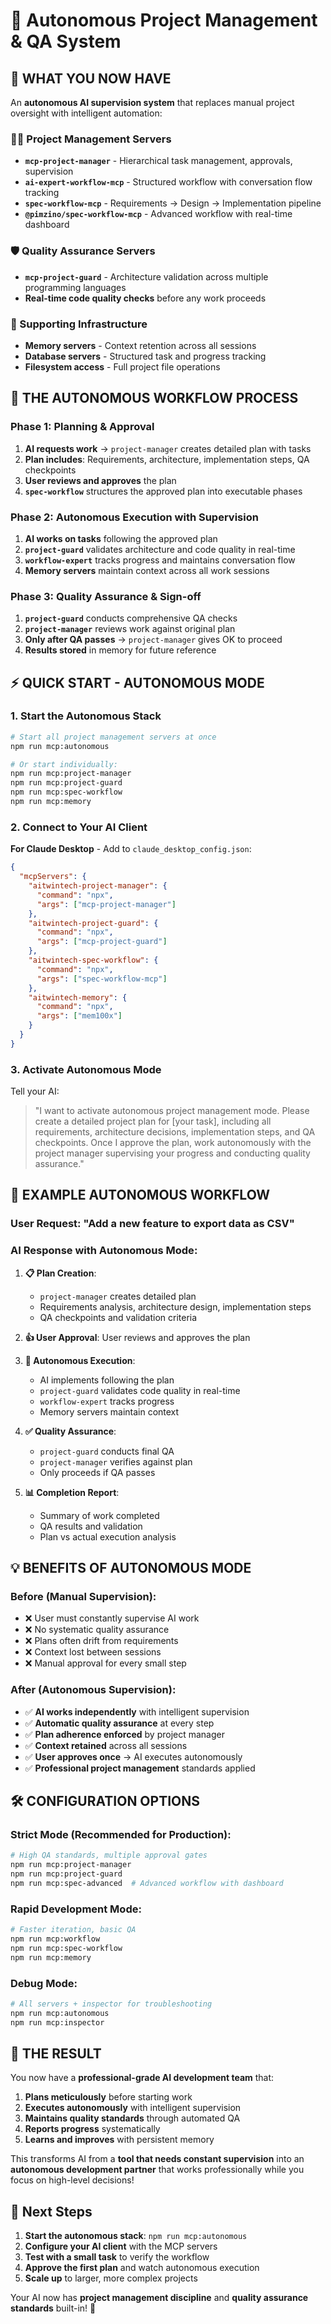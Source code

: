 # 🤖 Autonomous Project Management & QA System

## 🎯 **WHAT YOU NOW HAVE**

An **autonomous AI supervision system** that replaces manual project oversight with intelligent automation:

### **👨‍💼 Project Management Servers**
- **`mcp-project-manager`** - Hierarchical task management, approvals, supervision
- **`ai-expert-workflow-mcp`** - Structured workflow with conversation flow tracking
- **`spec-workflow-mcp`** - Requirements → Design → Implementation pipeline
- **`@pimzino/spec-workflow-mcp`** - Advanced workflow with real-time dashboard

### **🛡️ Quality Assurance Servers** 
- **`mcp-project-guard`** - Architecture validation across multiple programming languages
- **Real-time code quality checks** before any work proceeds

### **🧠 Supporting Infrastructure**
- **Memory servers** - Context retention across all sessions
- **Database servers** - Structured task and progress tracking
- **Filesystem access** - Full project file operations

## 🚀 **THE AUTONOMOUS WORKFLOW PROCESS**

### **Phase 1: Planning & Approval**
1. **AI requests work** → `project-manager` creates detailed plan with tasks
2. **Plan includes**: Requirements, architecture, implementation steps, QA checkpoints
3. **User reviews and approves** the plan
4. **`spec-workflow`** structures the approved plan into executable phases

### **Phase 2: Autonomous Execution with Supervision**
1. **AI works on tasks** following the approved plan
2. **`project-guard`** validates architecture and code quality in real-time
3. **`workflow-expert`** tracks progress and maintains conversation flow
4. **Memory servers** maintain context across all work sessions

### **Phase 3: Quality Assurance & Sign-off**
1. **`project-guard`** conducts comprehensive QA checks
2. **`project-manager`** reviews work against original plan
3. **Only after QA passes** → `project-manager` gives OK to proceed
4. **Results stored** in memory for future reference

## ⚡ **QUICK START - AUTONOMOUS MODE**

### **1. Start the Autonomous Stack**
```bash
# Start all project management servers at once
npm run mcp:autonomous

# Or start individually:
npm run mcp:project-manager
npm run mcp:project-guard  
npm run mcp:spec-workflow
npm run mcp:memory
```

### **2. Connect to Your AI Client**

**For Claude Desktop** - Add to `claude_desktop_config.json`:
```json
{
  "mcpServers": {
    "aitwintech-project-manager": {
      "command": "npx",
      "args": ["mcp-project-manager"]
    },
    "aitwintech-project-guard": {
      "command": "npx", 
      "args": ["mcp-project-guard"]
    },
    "aitwintech-spec-workflow": {
      "command": "npx",
      "args": ["spec-workflow-mcp"]
    },
    "aitwintech-memory": {
      "command": "npx",
      "args": ["mem100x"]
    }
  }
}
```

### **3. Activate Autonomous Mode**

Tell your AI:
> "I want to activate autonomous project management mode. Please create a detailed project plan for [your task], including all requirements, architecture decisions, implementation steps, and QA checkpoints. Once I approve the plan, work autonomously with the project manager supervising your progress and conducting quality assurance."

## 🎯 **EXAMPLE AUTONOMOUS WORKFLOW**

### **User Request**: "Add a new feature to export data as CSV"

### **AI Response with Autonomous Mode**:
1. **📋 Plan Creation**: 
   - `project-manager` creates detailed plan
   - Requirements analysis, architecture design, implementation steps
   - QA checkpoints and validation criteria

2. **👍 User Approval**: User reviews and approves the plan

3. **🤖 Autonomous Execution**:
   - AI implements following the plan
   - `project-guard` validates code quality in real-time
   - `workflow-expert` tracks progress
   - Memory servers maintain context

4. **✅ Quality Assurance**:
   - `project-guard` conducts final QA
   - `project-manager` verifies against plan
   - Only proceeds if QA passes

5. **📊 Completion Report**: 
   - Summary of work completed
   - QA results and validation
   - Plan vs actual execution analysis

## 💡 **BENEFITS OF AUTONOMOUS MODE**

### **Before (Manual Supervision)**:
- ❌ User must constantly supervise AI work
- ❌ No systematic quality assurance
- ❌ Plans often drift from requirements
- ❌ Context lost between sessions
- ❌ Manual approval for every small step

### **After (Autonomous Supervision)**:
- ✅ **AI works independently** with intelligent supervision
- ✅ **Automatic quality assurance** at every step
- ✅ **Plan adherence enforced** by project manager
- ✅ **Context retained** across all sessions
- ✅ **User approves once** → AI executes autonomously
- ✅ **Professional project management** standards applied

## 🛠️ **CONFIGURATION OPTIONS**

### **Strict Mode** (Recommended for Production):
```bash
# High QA standards, multiple approval gates
npm run mcp:project-manager
npm run mcp:project-guard
npm run mcp:spec-advanced  # Advanced workflow with dashboard
```

### **Rapid Development Mode**:
```bash
# Faster iteration, basic QA
npm run mcp:workflow
npm run mcp:spec-workflow
npm run mcp:memory
```

### **Debug Mode**:
```bash
# All servers + inspector for troubleshooting
npm run mcp:autonomous
npm run mcp:inspector
```

## 🎉 **THE RESULT**

You now have a **professional-grade AI development team** that:

1. **Plans meticulously** before starting work
2. **Executes autonomously** with intelligent supervision  
3. **Maintains quality standards** through automated QA
4. **Reports progress** systematically
5. **Learns and improves** with persistent memory

This transforms AI from a **tool that needs constant supervision** into an **autonomous development partner** that works professionally while you focus on high-level decisions!

## 🚀 **Next Steps**

1. **Start the autonomous stack**: `npm run mcp:autonomous`
2. **Configure your AI client** with the MCP servers
3. **Test with a small task** to verify the workflow
4. **Approve the first plan** and watch autonomous execution
5. **Scale up** to larger, more complex projects

Your AI now has **project management discipline** and **quality assurance standards** built-in! 🎯
